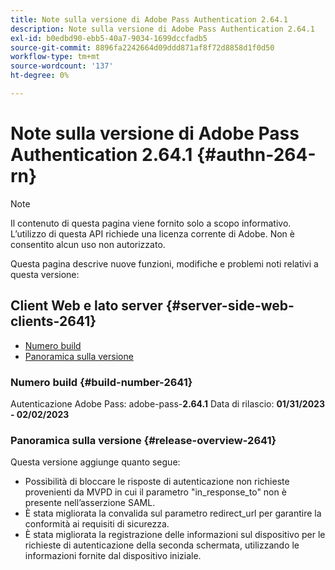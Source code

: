 ```yaml
---
title: Note sulla versione di Adobe Pass Authentication 2.64.1
description: Note sulla versione di Adobe Pass Authentication 2.64.1
exl-id: b0edbd90-ebb5-40a7-9034-1699dccfadb5
source-git-commit: 8896fa2242664d09ddd871af8f72d8858d1f0d50
workflow-type: tm+mt
source-wordcount: '137'
ht-degree: 0%

---
```


# Note sulla versione di Adobe Pass Authentication 2.64.1 {#authn-264-rn}

>[!NOTE]
>
>Il contenuto di questa pagina viene fornito solo a scopo informativo. L’utilizzo di questa API richiede una licenza corrente di Adobe. Non è consentito alcun uso non autorizzato.

Questa pagina descrive nuove funzioni, modifiche e problemi noti relativi a questa versione:

## Client Web e lato server {#server-side-web-clients-2641}

* [Numero build](#build-number-2641)
* [Panoramica sulla versione](#release-overview-2641)

### Numero build {#build-number-2641}

Autenticazione Adobe Pass: adobe-pass-**2.64.1**
Data di rilascio: **01/31/2023 - 02/02/2023**

### Panoramica sulla versione {#release-overview-2641}

Questa versione aggiunge quanto segue:

* Possibilità di bloccare le risposte di autenticazione non richieste provenienti da MVPD in cui il parametro &quot;in_response_to&quot; non è presente nell’asserzione SAML.
* È stata migliorata la convalida sul parametro redirect_url per garantire la conformità ai requisiti di sicurezza.
* È stata migliorata la registrazione delle informazioni sul dispositivo per le richieste di autenticazione della seconda schermata, utilizzando le informazioni fornite dal dispositivo iniziale.
